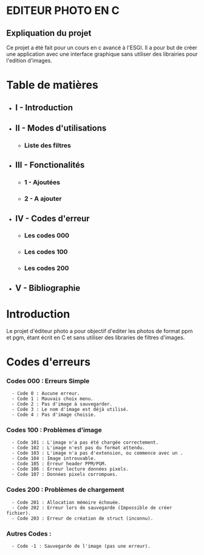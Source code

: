 # EDITEUR PHOTO EN C 

## Expliquation du projet

Ce projet a été fait pour un cours en c avancé à l'ESGI. Il a pour but de créer une application avec une interface graphique sans utiliser des librairies pour l'edition d'images.

# Table de matières
- ## I - Introduction
- ## II - Modes d'utilisations 
    - ### Liste des filtres
- ## III - Fonctionalités
    - ### 1 - Ajoutées
    - ### 2 - A ajouter 
- ## IV - Codes d'erreur
    - ### Les codes 000
    - ### Les codes 100
    - ### Les codes 200
- ## V - Bibliographie


# Introduction 
Le projet d'éditeur photo a pour objectif d'editer les photos de format ppm et pgm, étant écrit en C et sans utiliser des libraries de filtres d'images.

# Codes d'erreurs
### Codes 000 : Erreurs Simple
      - Code 0 : Aucune erreur.
      - Code 1 : Mauvais choix menu.
      - Code 2 : Pas d'image à sauvegarder.
      - Code 3 : Le nom d'image est déjà utilisé.
      - Code 4 : Pas d'image choisie.
### Codes 100 : Problèmes d'image
      - Code 101 : L'image n'a pas été chargée correctement.
      - Code 102 : L'image n'est pas du format attendu.
      - Code 103 : L'image n'a pas d'extension, ou commence avec un .
      - Code 104 : Image introuvable.
      - Code 105 : Erreur header PPM/PGM.
      - Code 106 : Erreur lecture données pixels.
      - Code 107 : Données pixels corrompues.
### Codes 200 : Problèmes de chargement
      - Code 201 : Allocation mémoire échouée.
      - Code 202 : Erreur lors de sauvegarde (Impossible de créer fichier).
      - Code 203 : Erreur de création de struct (inconnu).
### Autres Codes : 
      - Code -1 : Sauvegarde de l'image (pas une erreur).